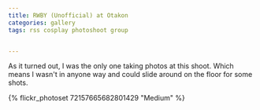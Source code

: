 ```yaml
---
title: RWBY (Unofficial) at Otakon
categories: gallery
tags: rss cosplay photoshoot group


---
```


As it turned out, I was the only one taking photos at this shoot. Which means I wasn't in anyone way and could slide around on the floor for some shots. 

{% flickr_photoset 72157665682801429 "Medium" %}